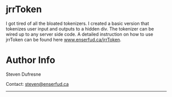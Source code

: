 jrrToken
=======
I got tired of all the bloated tokenizers. I created a basic version that tokenizes user input and outputs to a hidden div. The tokenizer can be wired up to any server side code.
A detailed instruction on how to use jrrToken can be found here www.enserfud.ca/jrrToken.

Author Info
===========
Steven Dufresne

Contact: steven@enserfud.ca


* * *

